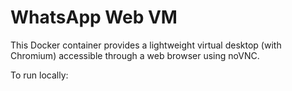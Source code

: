 # WhatsApp Web VM
This Docker container provides a lightweight virtual desktop (with Chromium)
accessible through a web browser using noVNC.

To run locally:
